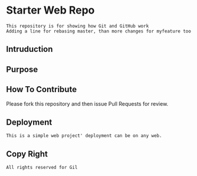 # Starter Web Repo

	This repository is for showing how Git and GitHub work
	Adding a line for rebasing master, than more changes for myfeature too
## Intruduction
## Purpose
## How To Contribute
 Please fork this repository and then issue Pull Requests for review.
## Deployment
	This is a simple web project' deployment can be on any web.
## Copy Right
	All rights reserved for Gil
